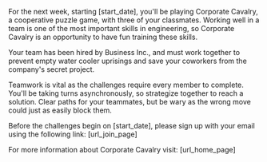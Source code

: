 For the next week, starting [start_date], you'll be playing Corporate Cavalry, a cooperative puzzle game, with three of your classmates. Working well in a team is one of the most important skills in engineering, so Corporate Cavalry is an opportunity to have fun training these skills.

Your team has been hired by Business Inc., and must work together to prevent empty water cooler uprisings and save your coworkers from the company's secret project.

Teamwork is vital as the challenges require every member to complete. You'll be taking turns asynchronously, so strategize together to reach a solution. Clear paths for your teammates, but be wary as the wrong move could just as easily block them.

Before the challenges begin on [start_date], please sign up with your email using the following link:
[url_join_page]

For more information about Corporate Cavalry visit:
[url_home_page]
